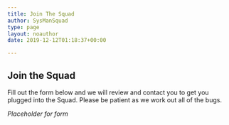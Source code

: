 ```yaml
---
title: Join The Squad
author: SysManSquad
type: page
layout: noauthor
date: 2019-12-12T01:18:37+00:00

---
```

## Join the Squad

Fill out the form below and we will review and contact you to get you plugged into the Squad. Please be patient as we work out all of the bugs.

_Placeholder for form_
